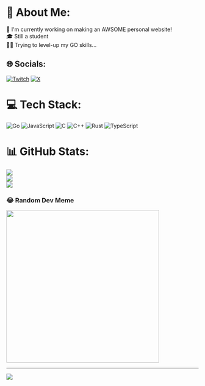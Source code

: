 # 💫 About Me:
👀 I'm currently working on making an AWSOME personal website!<br>🎓 Still a student<br>👨‍💻 Trying to level-up my GO skills...


## 🌐 Socials:
[![Twitch](https://img.shields.io/badge/Twitch-%239146FF.svg?logo=Twitch&logoColor=white)](https://twitch.tv/devkaare) [![X](https://img.shields.io/badge/X-black.svg?logo=X&logoColor=white)](https://x.com/devkaare) 

# 💻 Tech Stack:
![Go](https://img.shields.io/badge/go-%2300ADD8.svg?style=for-the-badge&logo=go&logoColor=white) ![JavaScript](https://img.shields.io/badge/javascript-%23323330.svg?style=for-the-badge&logo=javascript&logoColor=%23F7DF1E) ![C](https://img.shields.io/badge/c-%2300599C.svg?style=for-the-badge&logo=c&logoColor=white) ![C++](https://img.shields.io/badge/c++-%2300599C.svg?style=for-the-badge&logo=c%2B%2B&logoColor=white) ![Rust](https://img.shields.io/badge/rust-%23000000.svg?style=for-the-badge&logo=rust&logoColor=white) ![TypeScript](https://img.shields.io/badge/typescript-%23007ACC.svg?style=for-the-badge&logo=typescript&logoColor=white)
# 📊 GitHub Stats:
![](https://github-readme-stats.vercel.app/api?username=devkaare&theme=dark&hide_border=false&include_all_commits=true&count_private=true)<br/>
![](https://github-readme-streak-stats.herokuapp.com/?user=devkaare&theme=dark&hide_border=false)<br/>
![](https://github-readme-stats.vercel.app/api/top-langs/?username=devkaare&theme=dark&hide_border=false&include_all_commits=true&count_private=true&layout=compact)

### 😂 Random Dev Meme
<img src='https://memer-new.vercel.app/' style="height: 400px;"/>

---
[![](https://visitcount.itsvg.in/api?id=devkaare&icon=0&color=0)](https://visitcount.itsvg.in)

<!-- Proudly created with GPRM ( https://gprm.itsvg.in ) -->